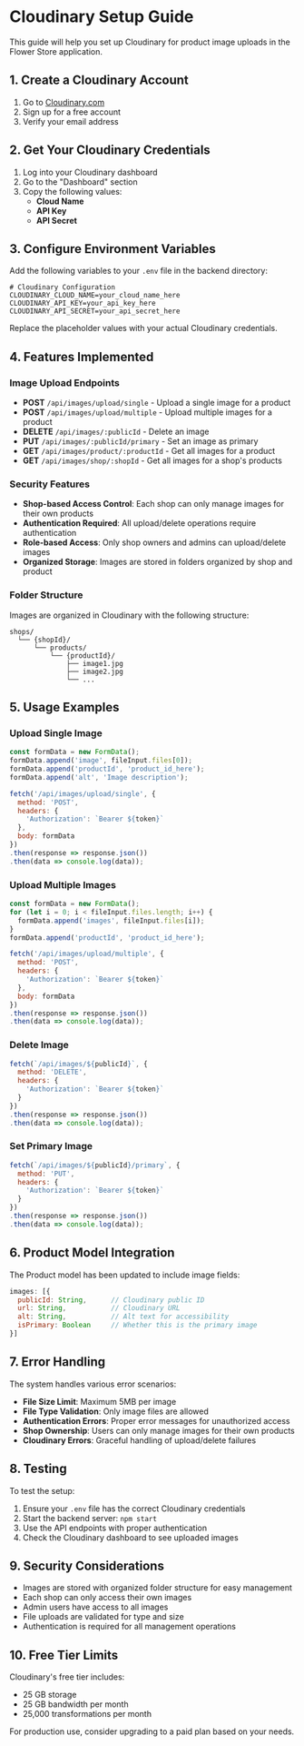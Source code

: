 # Cloudinary Setup Guide

This guide will help you set up Cloudinary for product image uploads in the Flower Store application.

## 1. Create a Cloudinary Account

1. Go to [Cloudinary.com](https://cloudinary.com)
2. Sign up for a free account
3. Verify your email address

## 2. Get Your Cloudinary Credentials

1. Log into your Cloudinary dashboard
2. Go to the "Dashboard" section
3. Copy the following values:
   - **Cloud Name**
   - **API Key**
   - **API Secret**

## 3. Configure Environment Variables

Add the following variables to your `.env` file in the backend directory:

```env
# Cloudinary Configuration
CLOUDINARY_CLOUD_NAME=your_cloud_name_here
CLOUDINARY_API_KEY=your_api_key_here
CLOUDINARY_API_SECRET=your_api_secret_here
```

Replace the placeholder values with your actual Cloudinary credentials.

## 4. Features Implemented

### Image Upload Endpoints

- **POST** `/api/images/upload/single` - Upload a single image for a product
- **POST** `/api/images/upload/multiple` - Upload multiple images for a product
- **DELETE** `/api/images/:publicId` - Delete an image
- **PUT** `/api/images/:publicId/primary` - Set an image as primary
- **GET** `/api/images/product/:productId` - Get all images for a product
- **GET** `/api/images/shop/:shopId` - Get all images for a shop's products

### Security Features

- **Shop-based Access Control**: Each shop can only manage images for their own products
- **Authentication Required**: All upload/delete operations require authentication
- **Role-based Access**: Only shop owners and admins can upload/delete images
- **Organized Storage**: Images are stored in folders organized by shop and product

### Folder Structure

Images are organized in Cloudinary with the following structure:
```
shops/
  └── {shopId}/
      └── products/
          └── {productId}/
              ├── image1.jpg
              ├── image2.jpg
              └── ...
```

## 5. Usage Examples

### Upload Single Image

```javascript
const formData = new FormData();
formData.append('image', fileInput.files[0]);
formData.append('productId', 'product_id_here');
formData.append('alt', 'Image description');

fetch('/api/images/upload/single', {
  method: 'POST',
  headers: {
    'Authorization': `Bearer ${token}`
  },
  body: formData
})
.then(response => response.json())
.then(data => console.log(data));
```

### Upload Multiple Images

```javascript
const formData = new FormData();
for (let i = 0; i < fileInput.files.length; i++) {
  formData.append('images', fileInput.files[i]);
}
formData.append('productId', 'product_id_here');

fetch('/api/images/upload/multiple', {
  method: 'POST',
  headers: {
    'Authorization': `Bearer ${token}`
  },
  body: formData
})
.then(response => response.json())
.then(data => console.log(data));
```

### Delete Image

```javascript
fetch(`/api/images/${publicId}`, {
  method: 'DELETE',
  headers: {
    'Authorization': `Bearer ${token}`
  }
})
.then(response => response.json())
.then(data => console.log(data));
```

### Set Primary Image

```javascript
fetch(`/api/images/${publicId}/primary`, {
  method: 'PUT',
  headers: {
    'Authorization': `Bearer ${token}`
  }
})
.then(response => response.json())
.then(data => console.log(data));
```

## 6. Product Model Integration

The Product model has been updated to include image fields:

```javascript
images: [{
  publicId: String,      // Cloudinary public ID
  url: String,           // Cloudinary URL
  alt: String,           // Alt text for accessibility
  isPrimary: Boolean     // Whether this is the primary image
}]
```

## 7. Error Handling

The system handles various error scenarios:

- **File Size Limit**: Maximum 5MB per image
- **File Type Validation**: Only image files are allowed
- **Authentication Errors**: Proper error messages for unauthorized access
- **Shop Ownership**: Users can only manage images for their own products
- **Cloudinary Errors**: Graceful handling of upload/delete failures

## 8. Testing

To test the setup:

1. Ensure your `.env` file has the correct Cloudinary credentials
2. Start the backend server: `npm start`
3. Use the API endpoints with proper authentication
4. Check the Cloudinary dashboard to see uploaded images

## 9. Security Considerations

- Images are stored with organized folder structure for easy management
- Each shop can only access their own images
- Admin users have access to all images
- File uploads are validated for type and size
- Authentication is required for all management operations

## 10. Free Tier Limits

Cloudinary's free tier includes:
- 25 GB storage
- 25 GB bandwidth per month
- 25,000 transformations per month

For production use, consider upgrading to a paid plan based on your needs.


